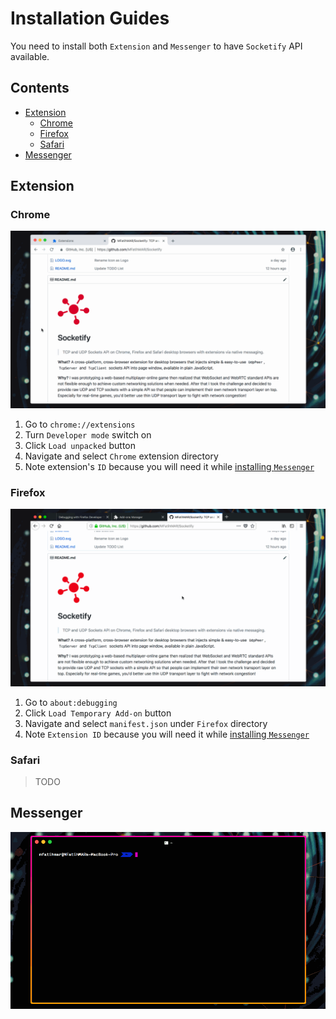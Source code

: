 # Installation Guides

You need to install both `Extension` and `Messenger` to have `Socketify` API available.

## Contents

- [Extension](#extension)
  - [Chrome](#chrome)
  - [Firefox](#firefox)
  - [Safari](#safari)
- [Messenger](#messenger)

## Extension

### Chrome

![Load Chrome Extension](Installer/Chrome.gif)

1. Go to `chrome://extensions`
2. Turn `Developer mode` switch on
3. Click `Load unpacked` button
4. Navigate and select `Chrome` extension directory
5. Note extension's `ID` because you will need it while [installing `Messenger`](#messenger)

### Firefox

![Load Firefox Extension](Installer/Firefox.gif)

1. Go to `about:debugging`
2. Click `Load Temporary Add-on` button
3. Navigate and select `manifest.json` under `Firefox` directory
4. Note `Extension ID` because you will need it while [installing `Messenger`](#messenger)

### Safari

> TODO

## Messenger

![Build and Install Messenger Host App](Installer/Messenger.gif)
